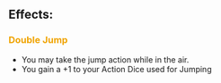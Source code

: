 ## Effects:
### <span style="font-weight:bold;color:rgb(240, 164, 0)">Double Jump</span>
- You may take the jump action while in the air.
- You gain a +1 to your Action Dice used for Jumping